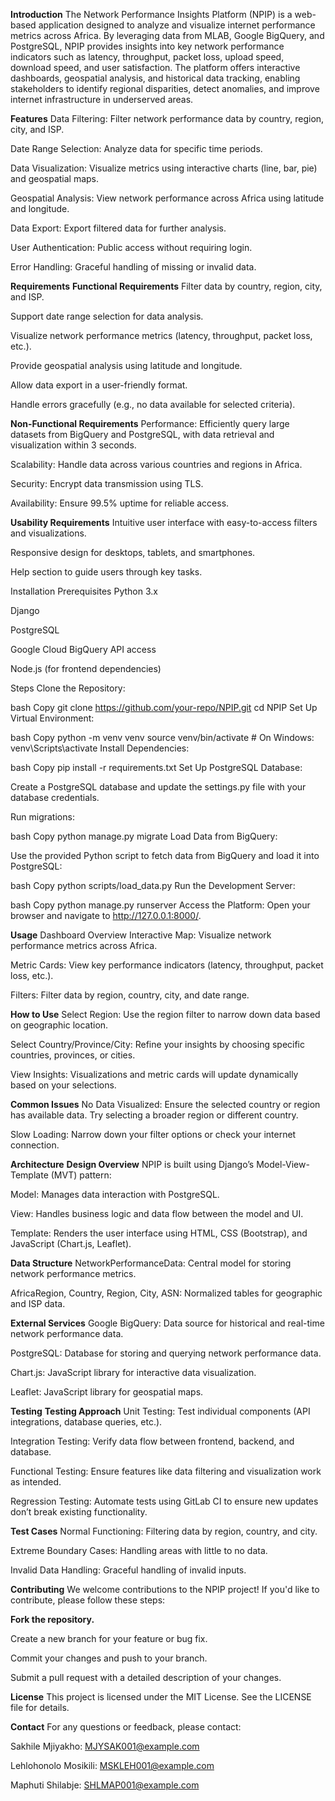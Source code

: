 **Introduction**
The Network Performance Insights Platform (NPIP) is a web-based application designed to analyze and visualize internet performance metrics across Africa. By leveraging data from MLAB, Google BigQuery, and PostgreSQL, NPIP provides insights into key network performance indicators such as latency, throughput, packet loss, upload speed, download speed, and user satisfaction. The platform offers interactive dashboards, geospatial analysis, and historical data tracking, enabling stakeholders to identify regional disparities, detect anomalies, and improve internet infrastructure in underserved areas.

**Features**
Data Filtering: Filter network performance data by country, region, city, and ISP.

Date Range Selection: Analyze data for specific time periods.

Data Visualization: Visualize metrics using interactive charts (line, bar, pie) and geospatial maps.

Geospatial Analysis: View network performance across Africa using latitude and longitude.

Data Export: Export filtered data for further analysis.

User Authentication: Public access without requiring login.

Error Handling: Graceful handling of missing or invalid data.

**Requirements**
**Functional Requirements**
Filter data by country, region, city, and ISP.

Support date range selection for data analysis.

Visualize network performance metrics (latency, throughput, packet loss, etc.).

Provide geospatial analysis using latitude and longitude.

Allow data export in a user-friendly format.

Handle errors gracefully (e.g., no data available for selected criteria).

**Non-Functional Requirements**
Performance: Efficiently query large datasets from BigQuery and PostgreSQL, with data retrieval and visualization within 3 seconds.

Scalability: Handle data across various countries and regions in Africa.

Security: Encrypt data transmission using TLS.

Availability: Ensure 99.5% uptime for reliable access.

**Usability Requirements**
Intuitive user interface with easy-to-access filters and visualizations.

Responsive design for desktops, tablets, and smartphones.

Help section to guide users through key tasks.

Installation
Prerequisites
Python 3.x

Django

PostgreSQL

Google Cloud BigQuery API access

Node.js (for frontend dependencies)

Steps
Clone the Repository:

bash
Copy
git clone https://github.com/your-repo/NPIP.git
cd NPIP
Set Up Virtual Environment:

bash
Copy
python -m venv venv
source venv/bin/activate  # On Windows: venv\Scripts\activate
Install Dependencies:

bash
Copy
pip install -r requirements.txt
Set Up PostgreSQL Database:

Create a PostgreSQL database and update the settings.py file with your database credentials.

Run migrations:

bash
Copy
python manage.py migrate
Load Data from BigQuery:

Use the provided Python script to fetch data from BigQuery and load it into PostgreSQL:

bash
Copy
python scripts/load_data.py
Run the Development Server:

bash
Copy
python manage.py runserver
Access the Platform:
Open your browser and navigate to http://127.0.0.1:8000/.

**Usage**
Dashboard Overview
Interactive Map: Visualize network performance metrics across Africa.

Metric Cards: View key performance indicators (latency, throughput, packet loss, etc.).

Filters: Filter data by region, country, city, and date range.

**How to Use**
Select Region: Use the region filter to narrow down data based on geographic location.

Select Country/Province/City: Refine your insights by choosing specific countries, provinces, or cities.

View Insights: Visualizations and metric cards will update dynamically based on your selections.

**Common Issues**
No Data Visualized: Ensure the selected country or region has available data. Try selecting a broader region or different country.

Slow Loading: Narrow down your filter options or check your internet connection.

**Architecture**
**Design Overview**
NPIP is built using Django’s Model-View-Template (MVT) pattern:

Model: Manages data interaction with PostgreSQL.

View: Handles business logic and data flow between the model and UI.

Template: Renders the user interface using HTML, CSS (Bootstrap), and JavaScript (Chart.js, Leaflet).

**Data Structure**
NetworkPerformanceData: Central model for storing network performance metrics.

AfricaRegion, Country, Region, City, ASN: Normalized tables for geographic and ISP data.

**External Services**
Google BigQuery: Data source for historical and real-time network performance data.

PostgreSQL: Database for storing and querying network performance data.

Chart.js: JavaScript library for interactive data visualization.

Leaflet: JavaScript library for geospatial maps.

**Testing**
**Testing Approach**
Unit Testing: Test individual components (API integrations, database queries, etc.).

Integration Testing: Verify data flow between frontend, backend, and database.

Functional Testing: Ensure features like data filtering and visualization work as intended.

Regression Testing: Automate tests using GitLab CI to ensure new updates don’t break existing functionality.

**Test Cases**
Normal Functioning: Filtering data by region, country, and city.

Extreme Boundary Cases: Handling areas with little to no data.

Invalid Data Handling: Graceful handling of invalid inputs.

**Contributing**
We welcome contributions to the NPIP project! If you'd like to contribute, please follow these steps:

**Fork the repository.**

Create a new branch for your feature or bug fix.

Commit your changes and push to your branch.

Submit a pull request with a detailed description of your changes.

**License**
This project is licensed under the MIT License. See the LICENSE file for details.

**Contact**
For any questions or feedback, please contact:

Sakhile Mjiyakho: MJYSAK001@example.com

Lehlohonolo Mosikili: MSKLEH001@example.com

Maphuti Shilabje: SHLMAP001@example.com
